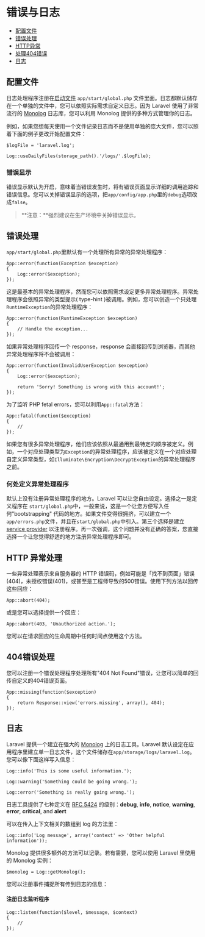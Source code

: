 # 错误与日志

- [配置文件](#configuration)
- [错误处理](#handling-errors)
- [HTTP异常](#http-exceptions)
- [处理404错误](#handling-404-errors)
- [日志](#logging)

<a name="configuration"></a>
## 配置文件

日志处理程序注册在[启动文件](/docs/4.2/lifecycle#start-files) `app/start/global.php` 文件里面。日志都默认储存在一个单独的文件中，您可以依照实际需求自定义日志。因为 Laravel 使用了非常流行的 [Monolog](https://github.com/Seldaek/monolog) 日志库，您可以利用 Monolog 提供的多种方式管理你的日志。

例如，如果您想每天使用一个文件记录日志而不是使用单独的庞大文件，您可以照着下面的例子更改开始配置文件：

	$logFile = 'laravel.log';

	Log::useDailyFiles(storage_path().'/logs/'.$logFile);

### 错误显示

错误显示默认为开启，意味着当错误发生时，将有错误页面显示详细的调用追踪和错误信息。您可以关掉错误显示的选项，把`app/config/app.php`里的`debug`选项改成`false`。

> **注意：**强烈建议在生产环境中关掉错误显示。

<a name="handling-errors"></a>
## 错误处理

`app/start/global.php`里默认有一个处理所有异常的异常处理程序：

	App::error(function(Exception $exception)
	{
		Log::error($exception);
	});

这是最基本的异常处理程序，然而您可以依照需求设定更多异常处理程序。异常处理程序会依照异常的类型提示( type-hint )被调用。例如，您可以创造一个只处理`RuntimeException`的异常处理程序：

	App::error(function(RuntimeException $exception)
	{
		// Handle the exception...
	});

如果异常处理程序回传一个 response，response 会直接回传到浏览器，而其他异常处理程序将不会被调用：

	App::error(function(InvalidUserException $exception)
	{
		Log::error($exception);

		return 'Sorry! Something is wrong with this account!';
	});

为了监听 PHP fetal errors，您可以利用`App::fatal`方法：

	App::fatal(function($exception)
	{
		//
	});

如果您有很多异常处理程序，他们应该依照从最通用到最特定的顺序被定义。例如，一个对应处理类型为`Exception`的异常处理程序，应该被定义在一个对应处理自定义异常类型，如`Illuminate\Encryption\DecryptException`的异常处理程序之前。

### 何处定义异常处理程序

默认上没有注册异常处理程序的地方。Laravel 可以让您自由设定。选择之一是定义程序在 `start/global.php`中，一般来说，这是一个让您方便写入任何"bootstrapping" 代码的地方。如果文件变得很拥挤，可以建立一个 `app/errors.php`文件，并且在`start/global.php`中引入。第三个选择是建立 [service provider](/docs/4.2/ioc#service-providers) 以注册程序。再一次强调，这个问题并没有正确的答案，您直接选择一个让您觉得舒适的地方注册异常处理程序即可。

<a name="http-exceptions"></a>
## HTTP 异常处理

一些异常处理表示来自服务器的 HTTP 错误码，例如可能是「找不到页面」错误(404)，未授权错误(401)，或甚至是工程师导致的500错误。使用下列方法以回传这些回应：

	App::abort(404);

或是您可以选择提供一个回应：

	App::abort(403, 'Unauthorized action.');

您可以在请求回应的生命周期中任何时间点使用这个方法。

<a name="handling-404-errors"></a>
## 404错误处理

您可以注册一个错误处理程序处理所有"404 Not Found"错误，让您可以简单的回传自定义的404错误页面。

	App::missing(function($exception)
	{
		return Response::view('errors.missing', array(), 404);
	});

<a name="logging"></a>
## 日志

Laravel 提供一个建立在强大的 [Monolog](http://github.com/seldaek/monolog) 上的日志工具。Laravel 默认设定在应用程序里建立单一日志文件，这个文件储存在`app/storage/logs/laravel.log`。	您可以像下面这样写入信息：

	Log::info('This is some useful information.');

	Log::warning('Something could be going wrong.');

	Log::error('Something is really going wrong.');

日志工具提供了七种定义在 [RFC 5424](http://tools.ietf.org/html/rfc5424) 的级别：**debug**, **info**, **notice**, **warning**, **error**, **critical**, and **alert**

可以在传入上下文相关的数组到 log 的方法里：

	Log::info('Log message', array('context' => 'Other helpful information'));

Monolog 提供很多额外的方法可以记录。若有需要，您可以使用 Laravel 里使用的 Monolog 实例：

	$monolog = Log::getMonolog();

您可以注册事件捕捉所有传到日志的信息：

#### 注册日志监听程序

	Log::listen(function($level, $message, $context)
	{
		//
	});
